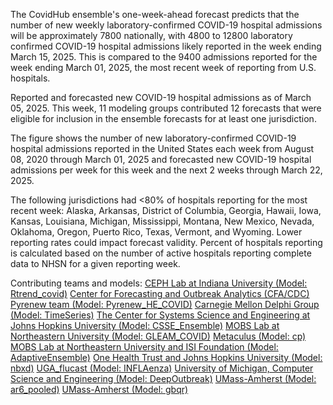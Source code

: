 The CovidHub ensemble's one-week-ahead forecast predicts that the number of new weekly laboratory-confirmed COVID-19 hospital admissions will be approximately 7800 nationally, with 4800 to 12800 laboratory confirmed COVID-19 hospital admissions likely reported in the week ending March 15, 2025. This is compared to the 9400 admissions reported for the week ending March 01, 2025, the most recent week of reporting from U.S. hospitals.

Reported and forecasted new COVID-19 hospital admissions as of March 05, 2025. This week, 11 modeling groups contributed 12 forecasts that were eligible for inclusion in the ensemble forecasts for at least one jurisdiction.

The figure shows the number of new laboratory-confirmed COVID-19 hospital admissions reported in the United States each week from August 08, 2020 through March 01, 2025 and forecasted new COVID-19 hospital admissions per week for this week and the next 2 weeks through March 22, 2025.

The following jurisdictions had <80% of hospitals reporting for the most recent week: Alaska, Arkansas, District of Columbia, Georgia, Hawaii, Iowa, Kansas, Louisiana, Michigan, Mississippi, Montana, New Mexico, Nevada, Oklahoma, Oregon, Puerto Rico, Texas, Vermont, and Wyoming. Lower reporting rates could impact forecast validity. Percent of hospitals reporting is calculated based on the number of active hospitals reporting complete data to NHSN for a given reporting week.

Contributing teams and models:
[CEPH Lab at Indiana University (Model: Rtrend_covid)](https://publichealth.indiana.edu/research/faculty-directory/profile.html?user=majelli)
[Center for Forecasting and Outbreak Analytics (CFA/CDC) Pyrenew team (Model: Pyrenew_HE_COVID)](https://github.com/cdcgov/pyrenew-hew)
[Carnegie Mellon Delphi Group (Model: TimeSeries)](https://github.com/cmu-delphi/exploration-tooling/)
[The Center for Systems Science and Engineering at Johns Hopkins University (Model: CSSE_Ensemble)](NA)
[MOBS Lab at Northeastern University (Model: GLEAM_COVID)](https://www.mobs-lab.org/)
[Metaculus (Model: cp)](https://www.metaculus.com/questions/30049/us-covid-hospitalization-forecasts-2024-25/)
[MOBS Lab at Northeastern University and ISI Foundation (Model: AdaptiveEnsemble)](https://www.isi.it/)
[One Health Trust and Johns Hopkins University (Model: nbxd)](https://github.com/CDDEP-DC/nbeats-xd)
[UGA_flucast (Model: INFLAenza)](https://thefoxlab.wordpress.com/)
[University of Michigan, Computer Science and Engineering (Model: DeepOutbreak)](https://alrodri.engin.umich.edu/)
[UMass-Amherst (Model: ar6_pooled)](https://github.com/reichlab/idmodels)
[UMass-Amherst (Model: gbqr)](https://github.com/reichlab/idmodels)
